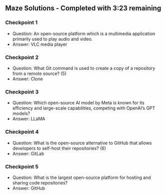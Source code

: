 ## Maze Solutions - Completed with 3:23 remaining
### Checkpoint 1
- Question: An open-source platform which is a multimedia application primarily used to play audio and video.
- Answer: VLC media player

### Checkpoint 2
- Question: What Git command is used to create a copy of a repository from a remote source? (5)
- Answer: Clone

### Checkpoint 3
- Question: Which open-source AI model by Meta is known for its efficiency and large-scale capabilities, competing with OpenAI’s GPT models?
- Answer: LLaMA

### Checkpoint 4
- Question: What is the open-source alternative to GitHub that allows developers to self-host their repositories? (6)
- Answer: GitLab

### Checkpoint 5
- Question: What is the largest open-source platform for hosting and sharing code repositories?
- Answer: GitHub
